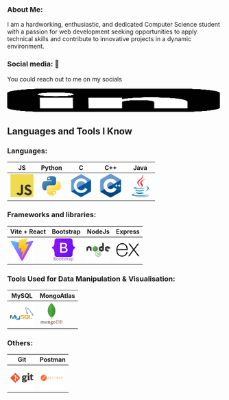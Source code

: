 ### About Me:    
I am a hardworking, enthusiastic, and dedicated Computer Science student with a passion for web development seeking opportunities to apply technical skills and contribute to innovative projects in a dynamic environment.

   
### Social media: 📡    
You could reach out to me on my socials
<p>
 <a href="https://www.linkedin.com/in/eli-maxwell-aidam-5944b6268/"><img width="1000" src="assets/linkedin.png" alt="snake" width="55" height="55"/></a>
</p>
<!-- [![Linkedin Badge](https://img.shields.io/badge/Telegram-blue?style=for-the-badge&logo=telegram&logoColor=white)](https://t.me/from_the_teapot_to_the_investor) -->


## Languages and Tools I Know
<div>

### Languages:
|JS | Python | C | C++ | Java |
|----------|----------|----------|-----|-----|
|  <img src="https://github.com/devicons/devicon/blob/master/icons/javascript/javascript-original.svg" title="Javascript"  alt="Javascript" width="55" height="55"/> |  <img src="https://github.com/devicons/devicon/blob/master/icons/python/python-original.svg" title="python"  alt="python" width="55" height="55"/> |  <img src="https://github.com/devicons/devicon/blob/master/icons/c/c-original.svg" title="C" alt="C" width="55" height="55"/> |  <img src="https://github.com/devicons/devicon/blob/master/icons/cplusplus/cplusplus-original.svg" alt="C++" width="55" height="55"/>|  <img src="https://github.com/devicons/devicon/blob/master/icons/java/java-original.svg" title="Java" alt="Java" width="55" height="55"/>| 

  

### Frameworks and libraries:

| Vite + React | Bootstrap | NodeJs | Express |
|----------|----------|----------|----------|
|  <img src="https://github.com/devicons/devicon/blob/master/icons/vitejs/vitejs-original.svg" title="Vite"  alt="Vite" width="55" height="55"/>|  <img src="https://github.com/devicons/devicon/blob/master/icons/bootstrap/bootstrap-original-wordmark.svg" title="Bootstrap"  alt="Bootstrap" width="55" height="55"/>|  <img src="https://github.com/devicons/devicon/blob/master/icons/nodejs/nodejs-original-wordmark.svg" title="Node" alt="Node" width="55" height="55"/>|  <img src="https://github.com/devicons/devicon/blob/master/icons/express/express-original.svg" title="Express" alt="Express" width="55" height="55"/>|  



### Tools Used for Data Manipulation & Visualisation:

| MySQL | MongoAtlas |
|----------|----------|
|<img src="https://github.com/devicons/devicon/blob/master/icons/mysql/mysql-original-wordmark.svg" title="MySql" alt="MySql" width="55" height="55"/>|<img src="https://github.com/devicons/devicon/blob/master/icons/mongodb/mongodb-original-wordmark.svg" title="MongoDb" alt="MongoDb" width="55" height="55"/>|

  
### Others:

| Git | Postman |
|----------|----------|
|<img src="https://github.com/devicons/devicon/blob/master/icons/git/git-original-wordmark.svg" title="Git" alt="Git" width="55" height="55"/>|<img src="https://github.com/devicons/devicon/blob/master/icons/postman/postman-original-wordmark.svg" title="Postman" alt="Postman" width="55" height="55"/>|


<!-- <p align="center">
 <img width="1000" src="assets/github-snake.svg" alt="snake"/>
</p> -->